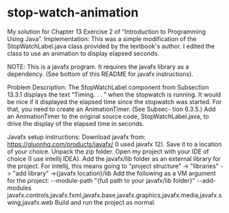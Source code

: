 # stop-watch-animation
My solution for Chapter 13 Exercise 2 of “Introduction to Programming Using Java”.
Implementation: This was a simple modification of the StopWatchLabel.java class provided
by the textbook's author. I edited the class to use an animation to display elapsed seconds.

NOTE: This is a javafx program. It requires the javafx library as a dependency. (See bottom of this README for javafx instructions).

Problem Description:
The StopWatchLabel component from Subsection 13.3.1 displays the text “Timing. . . ”
when the stopwatch is running. It would be nice if it displayed the elapsed time since
the stopwatch was started. For that, you need to create an AnimationTimer. (See Subsec-
tion 6.3.5.) Add an AnimationTimer to the original source code, StopWatchLabel.java, to
drive the display of the elapsed time in seconds.

Javafx setup instructions:
Download javafx from: https://gluonhq.com/products/javafx/ (I used javafx 12). Save it to a location of your choice.
Unpack the zip folder.
Open my project with your IDE of choice (I use intellij IDEA).
Add the javafx/lib folder as an external library for the project. For intellij, this means going to "project structure" -> "libraries" -> "add library" ->{javafx location}/lib
Add the following as a VM argument for the project: --module-path "{full path to your javafx/lib folder}" --add-modules javafx.controls,javafx.fxml,javafx.base,javafx.graphics,javafx.media,javafx.swing,javafx.web
Build and run the project as normal.
